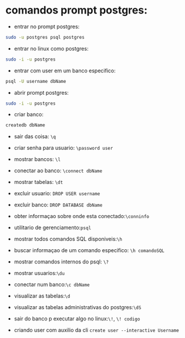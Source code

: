 # comandos prompt postgres:

- entrar no prompt postgres: 
 ```bash 
 sudo -u postgres psql postgres
 ```

- entrar no linux como postgres: 
```bash 
sudo -i -u postgres
```

- entrar com user em um banco especifico:
```bash
psql -U username dbName
```

- abrir prompt postgres:
```bash
sudo -i -u postgres
```


- criar banco: 
``` bash
createdb dbName
```


- sair das coisa: `\q`

- criar senha para usuario: `\password user`

- mostrar bancos: `\l`

- conectar ao banco: `\connect dbName`

- mostrar tabelas: `\dt`

- excluir usuario: `DROP USER username`

- excluir banco: `DROP DATABASE dbName`

- obter informaçao sobre onde esta conectado:`\conninfo`



- utilitario de gerenciamento:`psql`

- mostrar todos comandos SQL disponiveis:`\h`

- buscar informaçao de um comando especifico: `\h comandoSQL`

- mostrar comandos internos do psql: `\?`

- mostrar usuarios:`\du`

- conectar num banco:`\c dbName`

- visualizar as tabelas:`\d`

- visualizar as tabelas administrativas do postgres:`\dS`

- sair do banco p executar algo no linux:`\!`, `\! codigo`

- criando user com auxilio da cli `create user --interactive Username`
